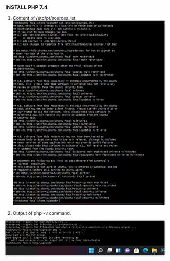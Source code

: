 ### INSTALL PHP 7.4
1. Content of /etc/pt/sources.list.
![sources.list img](./etc%2Capt%2Csources.list%20content.png "sources.list img")


2. Output of php -v command.

![php-v img](./php%20-v%20output.png "php-v img")

